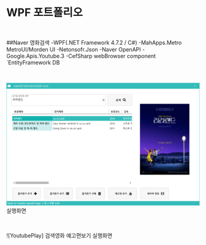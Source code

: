 # WPF 포트폴리오

<br/>

##Naver 영화검색
-WPF(.NET Framework 4.7.2 / C#)
 -MahApps.Metro MetroUI/Morden UI
 -Netonsofr.Json
 -Naver OpenAPI
 -Google.Apis.Youtube.3
 -CefSharp webBrowser component
 `EntityFramework DB
 
 <br/>
 
 ![NaverMovieFinder](https://github.com/ROJE100/StudyWpf/blob/main/capture/KakaoTalk_20220602_171750721.png?raw=true)
 실행화면
 
 <br/>
 
 ![YoutubePlay]
 검색영화 예고편보기 실행화면
